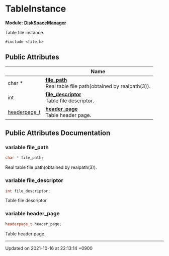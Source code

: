 

# TableInstance

**Module:** **[DiskSpaceManager](/Modules/DiskSpaceManager)**



Table file instance. 


`#include <file.h>`

## Public Attributes

|                | Name           |
| -------------- | -------------- |
| char * | **[file_path](/Classes/TableInstance#variable-file_path)** <br>Real table file path(obtained by realpath(3)).  |
| int | **[file_descriptor](/Classes/TableInstance#variable-file_descriptor)** <br>Table file descriptor.  |
| <a href="/Modules/DiskSpaceManager#typedef-headerpage-t">headerpage_t</a> | **[header_page](/Classes/TableInstance#variable-header_page)** <br>Table header page.  |

## Public Attributes Documentation

### variable file_path

```cpp
char * file_path;
```

Real table file path(obtained by realpath(3)). 

### variable file_descriptor

```cpp
int file_descriptor;
```

Table file descriptor. 

### variable header_page

```cpp
headerpage_t header_page;
```

Table header page. 

-------------------------------

Updated on 2021-10-16 at 22:13:14 +0900